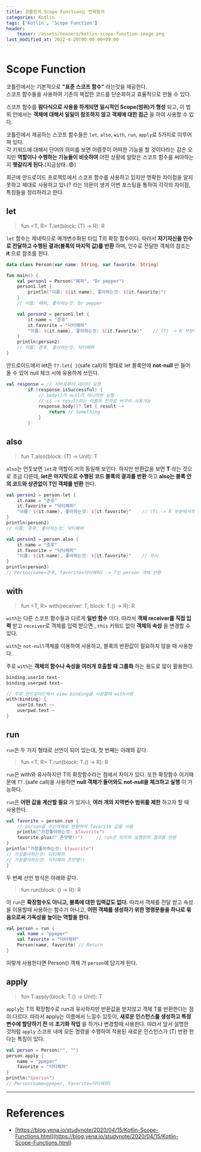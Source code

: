 ```yaml
---
title: 코틀린의 Scope Function는 언제쓸까
categories: Kotlin
tags: ['Kotlin', 'Scope Function']
header:
    teaser: /assets/teasers/kotlin-scope-function-image.png
last_modified_at: 2022-4-20T00:00:00+09:00
---
```

# Scope Function
코틀린에서는 기본적으로 __"표준 스코프 함수"__ 라는것을 제공한다.   
스코프 함수들을 사용하여 기존의 복잡한 코드를 단순화하고 효율적으로 만들 수 있다.

스코프 함수를 __람다식으로 사용을 하게되면 일시적인 Scope(범위)가 형성__ 되고, 이 범위 안에서는 __객체에 대해서 일일이 참조하지 않고 객체에 대한 접근__ 을 하여 사용할 수 있다.

코틀린에서 제공하는 스코프 함수들은 `let`, `also`, `with`, `run`, `apply`로 5가지로 이루어져 있다.   
각 키워드에 대해서 단어의 의미를 보면 어렴풋이 어떠한 기능을 할 것이다라는 감은 오지만 __역할이나 수행하는 기능들이 비슷하여__ 어떤 상황에 알맞은 스코프 함수를 써야하는지 __헷갈리게 된다.__(지금상태..😨)

최근에 안드로이드 프로젝트에서 스코프 함수를 사용하고 있지만 명확한 차이점을 알지못하고 제대로 사용하고 있나? 라는 의문이 생겨 이번 포스팅을 통하여 각각의 차이점, 특징들을 정리하려고 한다.

## let
> fun <T, R> T.let(block: (T) -> R): R

`let` 함수는 제네릭으로 매개변수화된 타입 T의 확장 함수이다. 따라서 __자기자신을 인수로 전달하고 수행된 결과(블록의 마지막 값)를 반환__ 하며, 인수로 전달한 객체의 참조는 __it__ 으로 참조를 한다.

```kotlin
data class Person(var name: String, var favorite: String)

fun main() {
    val person1 = Person("페퍼", "Dr pepper")
    person1.let {
        println("이름: ${it.name}, 좋아하는것: ${it.favorite}")
    }
    // 이름: 페퍼, 좋아하는것: Dr pepper

    val person2 = person1.let {
        it.name = "준후"
        it.favorite = "닥터페퍼"
        "이름: ${it.name}, 좋아하는것: ${it.favorite}"    // (T) -> R 부분에서의 반환값
    }
    println(person2)
    // 이름: 준후, 좋아하는것: 닥터페퍼
}
```
안드로이드에서 let은 `T?.let{ }`(safe call)의 형태로 let 블록안에 __not-null__ 만 들어올 수 있어 null 체크 시에 유용하게 쓰인다. 

```kotlin
val response = // 서버로부터 데이터 요청
        if (response.isSuccessful) {
            // body()가 null이 아니라면 실행
            // it -> result라는 이름의 인자로 바꾸어 사용가능
            response.body()?.let { result ->
                return // Something
            }
        }
```

## also
> fun <T> T.also(block: (T) -> Unit): T

`also`는 언듯보면 `let`과 역할이 거의 동일해 보인다. 하지만 반환값을 보면 __T__ 라는 것으로 조금 다른데, __let은 마지막으로 수행된 코드 블록의 결과를 반환__ 하고 __also는 블록 안의 코드와 상관없이 T인 객체를 반환__ 한다.

```kotlin
val person2 = person.let {
    it.name = "준후"
    it.favorite = "닥터페퍼"
    "이름: ${it.name}, 좋아하는것: ${it.favorite}"    // (T) -> R 부분에서의 반환값
}
println(person2)
// 이름: 준후, 좋아하는것: 닥터페퍼

val person3 = person.also {
    it.name = "준후"
    it.favorite = "닥터페퍼"
    "이름: ${it.name}, 좋아하는것: ${it.favorite}"    // 무시
}
println(person3)
// Person(name=준후, favorite=닥터페퍼) -> T인 person 객체 반환
```

## with
> fun <T, R> with(receiver: T, block: T.() -> R): R

`with`는 다른 스코프 함수들과 다르게 __일반 함수__ 이다. 따라서 __객체 receiver를 직접 입력__ 받고 `receiver`로 객체를 입력 받으면 , `this` 키워드 없이 __객체의 속성__ 을 변경할 수 있다.

`with`는 `not-null`객체를 이용하여 사용하고, 블록의 반환값이 필요하지 않을 때 사용한다.

주로 `with`는 __객체의 함수나 속성을 여러개 호출할 때 그룹화__ 하는 용도로 많이 활용한다.

```kotlin
binding.userId.text~
binding.userpwd.text~

// 주로 안드로이드에서 view binding을 사용할때 with사용
with(binding) {
    userId.text ~~
    userpwd.text ~
}
```

## run
`run`은 두 가지 형태로 선언이 되어 있는데, 첫 번째는 아래와 같다.
> fun <T, R> T.run(block: T.() -> R): R

`run`은 with와 유사하지만 T의 확장함수라는 점에서 차이가 있다. 또한 확장함수 이기때문에 `T?.`(safe call)을 사용하면 __null 객체가 들어와도 not-null을 체크하고 실행__ 이 가능하다. 

`run`은 __어떤 값을 계산할 필요__ 가 있거나, __여러 개의 지역변수 범위를 제한__ 하고자 할 때 사용한다.

```kotlin
val favorite = person.run {
    // person을 수신객체로 변환하여 favorite 값을 사용
    println("가장좋아하는것: $favorite")
    favorite.plus(" 존맛탱!!")     // run은 마지막 실행문의 결과를 반환
}
println("가장좋아하는것: $favorite")
// 가장좋아하는것: 닥터페퍼
// 가장좋아하는것: 닥터페퍼 존맛탱!!
}
```
두 번째 선언 방식은 아래와 같다.
> fun <R> run(block: () -> R): R

이 `run`은 __확장함수도 아니고, 블록에 대한 입력값도 없다.__ 따라서 객체를 전달 받고 속성을 이용할때 사용하는 함수가 아니고, __어떤 객체를 생성하기 위한 명령문들을 하나로 묶음으로써 가독성을 높이는 역할을 한다.__

```kotlin
val person = run {
    val name = "ppeper"
    val favorite = "닥터페퍼"
    Person(name, favorite) // Return
}
```
이렇게 사용한다면 Person() 객체 가 `person`에 담기게 된다.

## apply
> fun <T> T.apply(block: T.() -> Unit): T

`apply`는 T의 확장함수로 run과 유사하지만 반환값을 받지않고 객체 T를 반환한다는 점이 다르다. 따라서 apply는 이름에서 느낄수 있듯이, __새로운 인스턴스를 생성하고 특정 변수에 할당하기 전__ 에 __초기화 작업__ 을 하거나 변경할때 사용한다. 따라서 앞서 설명한 것처럼 `apply` 스코프 내에 모든 명령을 수행하여 적용된 새로운 인스턴스가 (T) 반환 한다는 특징이 있다.

```kotlin
val person = Person("", "")
person.apply {
    name = "ppeper"
    favorite = "닥터페퍼"
}
println("$person")
// Person(name=ppeper, favorite=닥터페퍼)
``` 
- - -

# References
- [https://blog.yena.io/studynote/2020/04/15/Kotlin-Scope-Functions.html](https://blog.yena.io/studynote/2020/04/15/Kotlin-Scope-Functions.html)